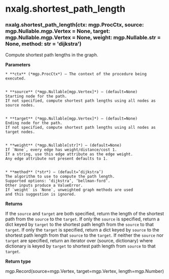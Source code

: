 # nxalg.shortest_path_length


### nxalg.shortest_path_length(ctx: mgp.ProcCtx, source: mgp.Nullable.mgp.Vertex = None, target: mgp.Nullable.mgp.Vertex = None, weight: mgp.Nullable.str = None, method: str = 'dijkstra')
Compute shortest path lengths in the graph.


**Parameters**

    
    * **ctx** (*mgp.ProcCtx*) – The context of the procedure being executed.


    * **source** (*mgp.Nullable[mgp.Vertex]*) – (default=None)
    Starting node for the path.
    If not specified, compute shortest path lengths using all nodes as
    source nodes.


    * **target** (*mgp.Nullable[mgp.Vertex]*) – (default=None)
    Ending node for the path.
    If not specified, compute shortest path lengths using all nodes as
    target nodes.


    * **weight** (*mgp.Nullable[str]*) – (default=None)
    If `None`, every edge has weight/distance/cost 1.
    If a string, use this edge attribute as the edge weight.
    Any edge attribute not present defaults to 1.


    * **method** (*str*) – (default=’dijkstra’)
    The algorithm to use to compute the path length.
    Supported options: ‘dijkstra’, ‘bellman-ford’.
    Other inputs produce a ValueError.
    If `weight` is `None`, unweighted graph methods are used
    and this suggestion is ignored.



**Returns**

If the `source` and `target` are both specified, return the length of
    the shortest path from the `source` to the `target`.
    If only the `source` is specified, return a dict keyed by `target`
    to the shortest path length from the `source` to that `target`.
    If only the `target` is specified, return a dict keyed by `source`
    to the shortest path length from that `source` to the `target`.
    If neither the `source` nor `target` are specified, return an iterator
    over (source, dictionary) where dictionary is keyed by `target` to
    shortest path length from `source` to that `target`.



**Return type**

mgp.Record(source=mgp.Vertex, target=mgp.Vertex, length=mgp.Number)
